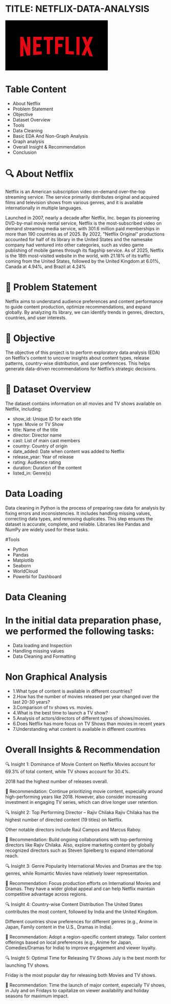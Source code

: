 # TITLE: NETFLIX-DATA-ANALYSIS
![Image Alt](https://github.com/PUJITHA12-S/NETFLIX-DATA-ANALYSIS/blob/main/download.png?raw=true)

# Table Content
* About Netflix
* Problem Statement
* Objective
* Dataset Overview
* Tools
* Data Cleaning
* Basic EDA And Non-Graph Analysis
* Graph analysis
* Overall Insight & Recommendation
* Conclusion

# 🔍 About Netflix
Netflix is an American subscription video on-demand over-the-top streaming service. The service primarily distributes original and acquired films and television shows from various genres, and it is available internationally in multiple languages.

Launched in 2007, nearly a decade after Netflix, Inc. began its pioneering DVD-by-mail movie rental service, Netflix is the most-subscribed video on demand streaming media service, with 301.6 million paid memberships in more than 190 countries as of 2025. By 2022, "Netflix Original" productions accounted for half of its library in the United States and the namesake company had ventured into other categories, such as video game publishing of mobile games through its flagship service. As of 2025, Netflix is the 18th most-visited website in the world, with 21.18% of its traffic coming from the United States, followed by the United Kingdom at 6.01%, Canada at 4.94%, and Brazil at 4.24%

# 🧩 Problem Statement
Netflix aims to understand audience preferences and content performance to guide content production, optimize recommendations, and expand globally. By analyzing its library, we can identify trends in genres, directors, countries, and user interests.

# 🎯 Objective
The objective of this project is to perform exploratory data analysis (EDA) on Netflix's content to uncover insights about content types, release patterns, country-wise distribution, and user preferences. This helps generate data-driven recommendations for Netflix’s strategic decisions.

# 📂 Dataset Overview

The dataset contains information on all movies and TV shows available on Netflix, including:

* show_id: Unique ID for each title
* type: Movie or TV Show
* title: Name of the title
* director: Director name
* cast: List of main cast members
* country: Country of origin
* date_added: Date when content was added to Netflix
* release_year: Year of release
* rating: Audience rating
* duration: Duration of the content
* listed_in: Genre(s)

# Data Loading
Data cleaning in Python is the process of preparing raw data for analysis by fixing errors and inconsistencies. It includes handling missing values, correcting data types, and removing duplicates. This step ensures the dataset is accurate, complete, and reliable. Libraries like Pandas and
NumPy are widely used for these tasks.

#Tools
* Python
* Pandas
* Matplotlib
* Seaborn
* WorldCloud
* Powerbi for Dashboard

# Data Cleaning
# In the initial data preparation phase, we performed the following tasks:
* Data loading and Inspection
* Handling missing values
* Data Cleaning and Formatting

# Non Graphical Analysis 
* 1.What type of content is available in different countries?
* 2.How has the number of movies released per year changed over the last 20-30 years? 
* 3.Comparison of tv shows vs. movies. 
* 4.What is the best time to launch a TV show? 
* 5.Analysis of actors/directors of different types of shows/movies. 
* 6.Does Netflix has more focus on TV Shows than movies in recent years 
* 7.Understanding what content is available in different countries

# Overall Insights & Recommendation
🔍 Insight 1: Dominance of Movie Content on Netflix
Movies account for 69.3% of total content, while TV shows account for 30.4%.

2018 had the highest number of releases overall.

📌 Recommendation:
Continue prioritizing movie content, especially around high-performing years like 2018. However, also consider increasing investment in engaging TV series, which can drive longer user retention.

🔍 Insight 2: Top Performing Director – Rajiv Chilaka
Rajiv Chilaka has the highest number of directed content (19 titles) on Netflix.

Other notable directors include Raúl Campos and Marcus Raboy.

📌 Recommendation:
Build ongoing collaborations with top-performing directors like Rajiv Chilaka. Also, explore marketing content by globally recognized directors such as Steven Spielberg to expand international reach.

🔍 Insight 3: Genre Popularity
International Movies and Dramas are the top genres, while Romantic Movies have relatively lower representation.

📌 Recommendation:
Focus production efforts on International Movies and Dramas. They have a wider global appeal and can help Netflix maintain competitive advantage across regions.

🔍 Insight 4: Country-wise Content Distribution
The United States contributes the most content, followed by India and the United Kingdom.

Different countries show preferences for different genres (e.g., Anime in Japan, Family content in the U.S., Dramas in India).

📌 Recommendation:
Adopt a region-specific content strategy. Tailor content offerings based on local preferences (e.g., Anime for Japan, Comedies/Dramas for India) to improve engagement and viewer loyalty.

🔍 Insight 5: Optimal Time for Releasing TV Shows
July is the best month for launching TV shows.

Friday is the most popular day for releasing both Movies and TV shows.

📌 Recommendation:
Time the launch of major content, especially TV shows, in July and on Fridays to capitalize on viewer availability and holiday seasons for maximum impact.



